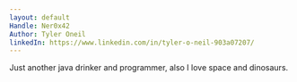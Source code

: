 ```yaml
---
layout: default
Handle: Ner0x42
Author: Tyler Oneil
linkedIn: https://www.linkedin.com/in/tyler-o-neil-903a07207/
---
```

Just another java drinker and programmer, also I love space and dinosaurs.
